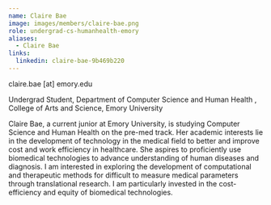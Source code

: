 ```yaml
---
name: Claire Bae
image: images/members/claire-bae.png
role: undergrad-cs-humanhealth-emory
aliases:
  - Claire Bae
links:
  linkedin: claire-bae-9b469b220
---
```


claire.bae [at] emory.edu

Undergrad Student, Department of Computer Science and Human Health , College of Arts and Science, Emory University

Claire Bae, a current junior at Emory University, is studying Computer Science and Human Health on the pre-med track. Her academic interests lie in the development of technology in the medical field to better and improve cost and work efficiency in healthcare. She aspires to proficiently use biomedical technologies to advance understanding of human diseases and diagnosis. I am interested in exploring the development of computational and therapeutic methods for difficult to measure medical parameters through translational research. I am particularly invested in the cost-efficiency and equity of biomedical technologies.
